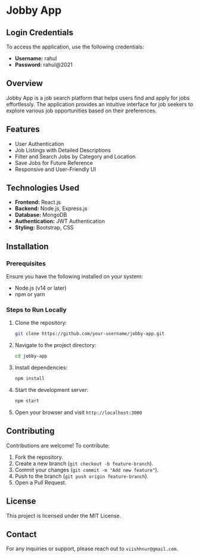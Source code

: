 # Jobby App

## Login Credentials
To access the application, use the following credentials:
- **Username:** rahul
- **Password:** rahul@2021

## Overview
Jobby App is a job search platform that helps users find and apply for jobs effortlessly. The application provides an intuitive interface for job seekers to explore various job opportunities based on their preferences.

## Features
- User Authentication
- Job Listings with Detailed Descriptions
- Filter and Search Jobs by Category and Location
- Save Jobs for Future Reference
- Responsive and User-Friendly UI

## Technologies Used
- **Frontend:** React.js
- **Backend:** Node.js, Express.js
- **Database:** MongoDB
- **Authentication:** JWT Authentication
- **Styling:** Bootstrap, CSS

## Installation
### Prerequisites
Ensure you have the following installed on your system:
- Node.js (v14 or later)
- npm or yarn

### Steps to Run Locally
1. Clone the repository:
   ```sh
   git clone https://github.com/your-username/jobby-app.git
   ```
2. Navigate to the project directory:
   ```sh
   cd jobby-app
   ```
3. Install dependencies:
   ```sh
   npm install
   ```
4. Start the development server:
   ```sh
   npm start
   ```
5. Open your browser and visit `http://localhost:3000`


## Contributing
Contributions are welcome! To contribute:
1. Fork the repository.
2. Create a new branch (`git checkout -b feature-branch`).
3. Commit your changes (`git commit -m "Add new feature"`).
4. Push to the branch (`git push origin feature-branch`).
5. Open a Pull Request.

## License
This project is licensed under the MIT License.

## Contact
For any inquiries or support, please reach out to `viishhnur@gmail.com`.

